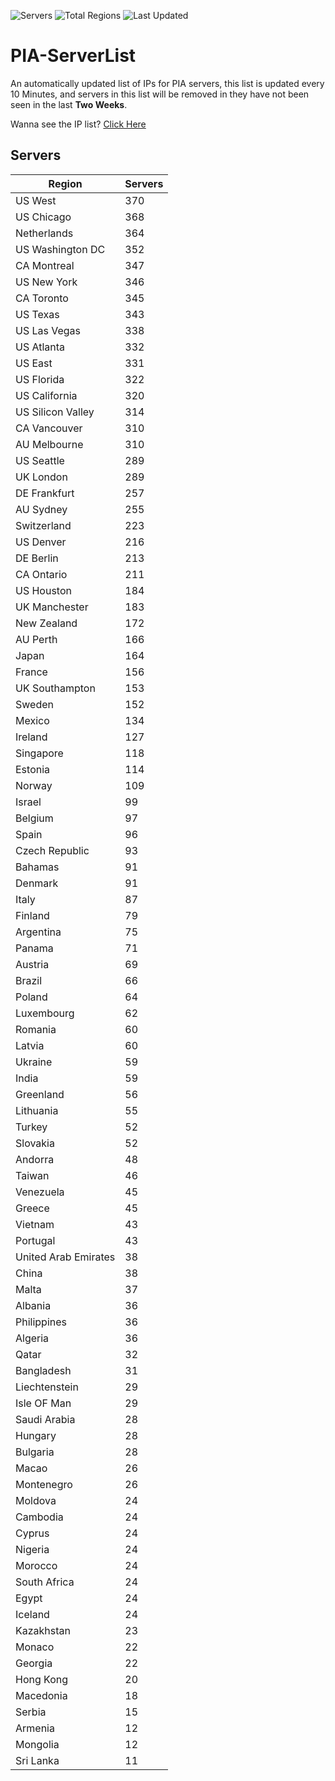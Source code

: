 ![Servers](https://img.shields.io/badge/Servers-11,985-darkgreen)
![Total Regions](https://img.shields.io/badge/Total_Regions-97-darkgreen)
![Last Updated](https://img.shields.io/badge/Last_Updated-December_15_2024_21:01_EST-darkgreen)

# PIA-ServerList
An automatically updated list of IPs for PIA servers, this list is updated every 10 Minutes, and servers in this list will be removed in they have not been seen in the last **Two Weeks**.

Wanna see the IP list? [Click Here](./servers.json)

## Servers
| Region               | Servers |
|----------------------|---------|
| US West | 370 |
| US Chicago | 368 |
| Netherlands | 364 |
| US Washington DC | 352 |
| CA Montreal | 347 |
| US New York | 346 |
| CA Toronto | 345 |
| US Texas | 343 |
| US Las Vegas | 338 |
| US Atlanta | 332 |
| US East | 331 |
| US Florida | 322 |
| US California | 320 |
| US Silicon Valley | 314 |
| CA Vancouver | 310 |
| AU Melbourne | 310 |
| US Seattle | 289 |
| UK London | 289 |
| DE Frankfurt | 257 |
| AU Sydney | 255 |
| Switzerland | 223 |
| US Denver | 216 |
| DE Berlin | 213 |
| CA Ontario | 211 |
| US Houston | 184 |
| UK Manchester | 183 |
| New Zealand | 172 |
| AU Perth | 166 |
| Japan | 164 |
| France | 156 |
| UK Southampton | 153 |
| Sweden | 152 |
| Mexico | 134 |
| Ireland | 127 |
| Singapore | 118 |
| Estonia | 114 |
| Norway | 109 |
| Israel | 99 |
| Belgium | 97 |
| Spain | 96 |
| Czech Republic | 93 |
| Bahamas | 91 |
| Denmark | 91 |
| Italy | 87 |
| Finland | 79 |
| Argentina | 75 |
| Panama | 71 |
| Austria | 69 |
| Brazil | 66 |
| Poland | 64 |
| Luxembourg | 62 |
| Romania | 60 |
| Latvia | 60 |
| Ukraine | 59 |
| India | 59 |
| Greenland | 56 |
| Lithuania | 55 |
| Turkey | 52 |
| Slovakia | 52 |
| Andorra | 48 |
| Taiwan | 46 |
| Venezuela | 45 |
| Greece | 45 |
| Vietnam | 43 |
| Portugal | 43 |
| United Arab Emirates | 38 |
| China | 38 |
| Malta | 37 |
| Albania | 36 |
| Philippines | 36 |
| Algeria | 36 |
| Qatar | 32 |
| Bangladesh | 31 |
| Liechtenstein | 29 |
| Isle OF Man | 29 |
| Saudi Arabia | 28 |
| Hungary | 28 |
| Bulgaria | 28 |
| Macao | 26 |
| Montenegro | 26 |
| Moldova | 24 |
| Cambodia | 24 |
| Cyprus | 24 |
| Nigeria | 24 |
| Morocco | 24 |
| South Africa | 24 |
| Egypt | 24 |
| Iceland | 24 |
| Kazakhstan | 23 |
| Monaco | 22 |
| Georgia | 22 |
| Hong Kong | 20 |
| Macedonia | 18 |
| Serbia | 15 |
| Armenia | 12 |
| Mongolia | 12 |
| Sri Lanka | 11 |